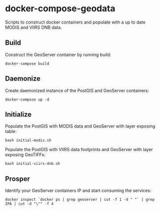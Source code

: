 # docker-compose-geodata
Scripts to construct docker containers and populate with a up to date MODIS and VIIRS DNB data.

## Build
Construct the GeoServer container by running build:

```docker-compose build```

## Daemonize
Create daemonized instance of the PostGIS and GeoServer containers:

```docker-compose up -d```

## Initialize
Populate the PostGIS with MODIS data and GeoServer with layer exposing table:

```bash initial-modis.sh```

Populate the PostGIS with VIIRS data footprints and GeoServer with layer exposing GeoTIFFs:

```bash initial-viirs-dnb.sh```

## Prosper
Identify your GeoServer containers IP and start consuming the services:

```docker inspect `docker ps | grep geoserver | cut -f 1 -d " "` | grep IPA | cut -d "\"" -f 4```

